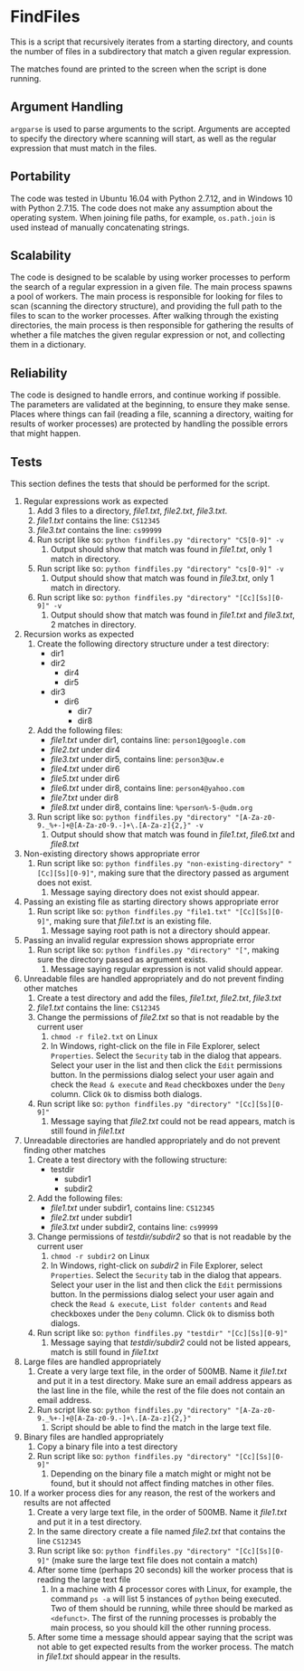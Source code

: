 # FindFiles
This is a script that recursively iterates from a starting directory, and counts the number of files in a subdirectory that match a given regular expression.

The matches found are printed to the screen when the script is done running.

## Argument Handling
`argparse` is used to parse arguments to the script. Arguments are accepted to specify the directory where scanning will start, as well as the regular expression that must match in the files.

## Portability
The code was tested in Ubuntu 16.04 with Python 2.7.12, and in Windows 10 with Python 2.7.15. The code does not make any assumption about the operating system. When joining file paths, for example, `os.path.join` is used instead of manually concatenating strings.

## Scalability
The code is designed to be scalable by using worker processes to perform the search of a regular expression in a given file. The main process spawns a pool of workers. The main process is responsible for looking for files to scan (scanning the directory structure), and providing the full path to the files to scan to the worker processes. After walking through the existing directories, the main process is then responsible for gathering the results of whether a file matches the given regular expression or not, and collecting them in a dictionary.

## Reliability
The code is designed to handle errors, and continue working if possible. The parameters are validated at the beginning, to ensure they make sense. Places where things can fail (reading a file, scanning a directory, waiting for results of worker processes) are protected by handling the possible errors that might happen.

## Tests
This section defines the tests that should be performed for the script.

1. Regular expressions work as expected
    1. Add 3 files to a directory, *file1.txt*, *file2.txt*, *file3.txt*.
    1. *file1.txt* contains the line: `CS12345`
    1. *file3.txt* contains the line: `cs99999`
    1. Run script like so: `python findfiles.py "directory" "CS[0-9]" -v`
        1. Output should show that match was found in *file1.txt*, only 1 match in directory.
    1. Run script like so: `python findfiles.py "directory" "cs[0-9]" -v`
        1. Output should show that match was found in *file3.txt*, only 1 match in directory.
    1. Run script like so: `python findfiles.py "directory" "[Cc][Ss][0-9]" -v`
        1. Output should show that match was found in *file1.txt* and *file3.txt*, 2 matches in directory.
1. Recursion works as expected
    1. Create the following directory structure under a test directory:
        * dir1
        * dir2
            * dir4
            * dir5
        * dir3
            * dir6
                * dir7
                * dir8
    1. Add the following files:
        * *file1.txt* under dir1, contains line: `person1@google.com`
        * *file2.txt* under dir4
        * *file3.txt* under dir5, contains line: `person3@uw.e`
        * *file4.txt* under dir6
        * *file5.txt* under dir6
        * *file6.txt* under dir8, contains line: `person4@yahoo.com`
        * *file7.txt* under dir8
        * *file8.txt* under dir8, contains line: `%person%-5-@udm.org`
    1. Run script like so: `python findfiles.py "directory" "[A-Za-z0-9._%+-]+@[A-Za-z0-9.-]+\.[A-Za-z]{2,}" -v`
        1. Output should show that match was found in *file1.txt*, *file6.txt* and *file8.txt*
1. Non-existing directory shows appropriate error
    1. Run script like so: `python findfiles.py "non-existing-directory" "[Cc][Ss][0-9]"`, making sure that the directory passed as argument does not exist.
        1. Message saying directory does not exist should appear.
1. Passing an existing file as starting directory shows appropriate error
    1. Run script like so: `python findfiles.py "file1.txt" "[Cc][Ss][0-9]"`, making sure that *file1.txt* is an existing file.
        1. Message saying root path is not a directory should appear.
1. Passing an invalid regular expression shows appropriate error
    1. Run script like so: `python findfiles.py "directory" "["`, making sure the directory passed as argument exists.
        1. Message saying regular expression is not valid should appear.
1. Unreadable files are handled appropriately and do not prevent finding other matches
    1. Create a test directory and add the files, *file1.txt*, *file2.txt*, *file3.txt*
    1. *file1.txt* contains the line: `CS12345`
    1. Change the permissions of *file2.txt* so that is not readable by the current user
        1. `chmod -r file2.txt` on Linux
        1. In Windows, right-click on the file in File Explorer, select `Properties`. Select the `Security` tab in the dialog that appears. Select your user in the list and then click the `Edit` permissions button. In the permissions dialog select your user again and check the `Read & execute` and `Read` checkboxes under the `Deny` column. Click `Ok` to dismiss both dialogs.
    1. Run script like so: `python findfiles.py "directory" "[Cc][Ss][0-9]"`
        1. Message saying that *file2.txt* could not be read appears, match is still found in *file1.txt*
1. Unreadable directories are handled appropriately and do not prevent finding other matches
    1. Create a test directory with the following structure:
        * testdir
            * subdir1
            * subdir2
    1. Add the following files:
        * *file1.txt* under subdir1, contains line: `CS12345`
        * *file2.txt* under subdir1
        * *file3.txt* under subdir2, contains line: `cs99999`
    1. Change permissions of *testdir/subdir2* so that is not readable by the current user
        1. `chmod -r subdir2` on Linux
        1. In Windows, right-click on *subdir2* in File Explorer, select `Properties`. Select the `Security` tab in the dialog that appears. Select your user in the list and then click the `Edit` permissions button. In the permissions dialog select your user again and check the `Read & execute`, `List folder contents` and `Read` checkboxes under the `Deny` column. Click `Ok` to dismiss both dialogs.
    1. Run script like so: `python findfiles.py "testdir" "[Cc][Ss][0-9]"`
        1. Message saying that *testdir/subdir2* could not be listed appears, match is still found in *file1.txt*
1. Large files are handled appropriately
    1. Create a very large text file, in the order of 500MB. Name it *file1.txt* and put it in a test directory. Make sure an email address appears as the last line in the file, while the rest of the file does not contain an email address.
    1. Run script like so: `python findfiles.py "directory" "[A-Za-z0-9._%+-]+@[A-Za-z0-9.-]+\.[A-Za-z]{2,}"`
        1. Script should be able to find the match in the large text file.
1. Binary files are handled appropriately
    1. Copy a binary file into a test directory
    1. Run script like so: `python findfiles.py "directory" "[Cc][Ss][0-9]"`
        1. Depending on the binary file a match might or might not be found, but it should not affect finding matches in other files.
1. If a worker process dies for any reason, the rest of the workers and results are not affected
    1. Create a very large text file, in the order of 500MB. Name it *file1.txt* and put it in a test directory.
    1. In the same directory create a file named *file2.txt* that contains the line `CS12345`
    1. Run script like so: `python findfiles.py "directory" "[Cc][Ss][0-9]"` (make sure the large text file does not contain a match)
    1. After some time (perhaps 20 seconds) kill the worker process that is reading the large text file
        1. In a machine with 4 processor cores with Linux, for example, the command `ps -a` will list 5 instances of `python` being executed. Two of them should be running, while three should be marked as `<defunct>`. The first of the running processes is probably the main process, so you should kill the other running process.
    1. After some time a message should appear saying that the script was not able to get expected results from the worker process. The match in *file1.txt* should appear in the results.

